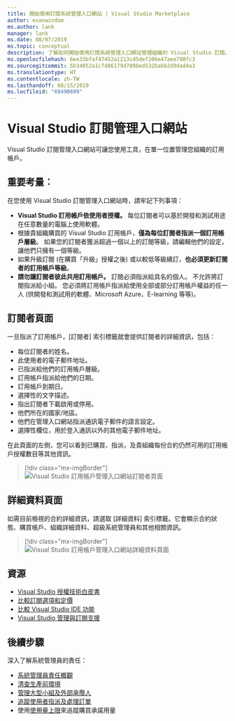```yaml
---
title: 開始使用訂閱系統管理入口網站 | Visual Studio Marketplace
author: evanwindom
ms.author: lank
manager: lank
ms.date: 08/07/2019
ms.topic: conceptual
description: 了解如何開始使用訂閱系統管理入口網站管理組織的 Visual Studio 訂閱。
ms.openlocfilehash: 6ee33bfaf47452a1213cd5def206e47aee790fc3
ms.sourcegitcommit: 5b34052a1c7d86179d7898ed532babb2d9dad4a3
ms.translationtype: HT
ms.contentlocale: zh-TW
ms.lasthandoff: 08/15/2019
ms.locfileid: "69490699"
---
```

# <a name="overview-of-the-visual-studio-subscriptions-administration-portal"></a>Visual Studio 訂閱管理入口網站
Visual Studio 訂閱管理入口網站可讓您使用工具，在單一位置管理您組織的訂用帳戶。 

## <a name="important-considerations"></a>重要考量︰
在您使用 Visual Studio 訂閱管理入口網站時，請牢記下列事項：
- **Visual Studio 訂用帳戶依使用者授權。** 每位訂閱者可以基於開發和測試用途在任意數量的電腦上使用軟體。
- 根據貴組織購買的 Visual Studio 訂用帳戶，**僅為每位訂閱者指派一個訂用帳戶層級**。 如果您的訂閱者獲派超過一個以上的訂閱等級，請編輯他們的設定，讓他們只擁有一個等級。
- 如果升級訂閱 (在購買「升級」授權之後) 或以較低等級續訂，**也必須更新訂閱者的訂用帳戶等級**。
- **請勿讓訂閱者彼此共用訂用帳戶。** 訂閱必須指派給具名的個人。  不允許將訂閱指派給小組。  您必須將訂用帳戶指派給使用全部或部分訂用帳戶權益的任一人 (供開發和測試用的軟體、Microsoft Azure、E-learning 等等)。

## <a name="the-subscribers-page"></a>訂閱者頁面
一旦指派了訂用帳戶，[訂閱者] 索引標籤就會提供訂閱者的詳細資訊，包括：
- 每位訂閱者的姓名。
- 此使用者的電子郵件地址。
- 已指派給他們的訂用帳戶層級。
- 訂用帳戶指派給他們的日期。
- 訂用帳戶到期日。
- 選擇性的文字描述。
- 指出訂閱者下載啟用或停用。
- 他們所在的國家/地區。
- 他們在管理入口網站指派通訊電子郵件的語言設定。
- 選擇性欄位，用於登入通訊以外的其他電子郵件地址。

在此頁面的左側，您可以看到已購買、指派，及貴組織每份合約仍然可用的訂用帳戶授權數目等其他資訊。
> [!div class="mx-imgBorder"]
> ![Visual Studio 訂用帳戶管理入口網站訂閱者頁面](_img/using-admin-portal/subscribers-page.png)

## <a name="the-details-page"></a>詳細資料頁面
如需目前檢視的合約詳細資訊，請選取 [詳細資料] 索引標籤。它會顯示合約狀態、購買帳戶、組織詳細資料、超級系統管理員和其他相關資訊。
> [!div class="mx-imgBorder"]
> ![Visual Studio 訂用帳戶管理入口網站詳細資料頁面](_img/using-admin-portal/details-page.png)

## <a name="resources"></a>資源
- [Visual Studio 授權技術白皮書](https://aka.ms/vslicensing)
- [比較訂閱選項和定價](https://visualstudio.microsoft.com/vs/pricing)
- [比較 Visual Studio IDE 功能](https://visualstudio.microsoft.com/vs/compare)
- [Visual Studio 管理與訂閱支援](https://visualstudio.microsoft.com/support/support-overview-vs)

## <a name="next-steps"></a>後續步驟
深入了解系統管理員的責任：
- [系統管理員責任概觀](admin-responsibilities.md)
- [清查生產前環境](admin-inventory.md)
- [管理大型小組及外部承攬人](manage-teams.md)
- [追蹤使用者指派及處理訂單](assignments-orders.md)
- 使用[使用量上限](maximum-usage.md)來追蹤購買承諾用量
